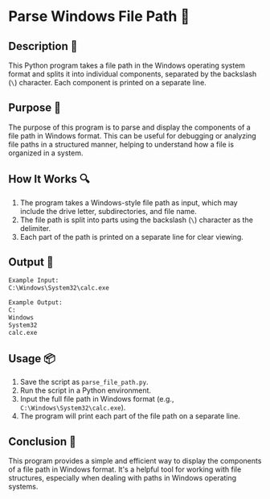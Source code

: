 # Parse Windows File Path 📝

## Description 📝

This Python program takes a file path in the Windows operating system format and splits it into individual components, separated by the backslash (`\`) character. Each component is printed on a separate line.

## Purpose 🎯

The purpose of this program is to parse and display the components of a file path in Windows format. This can be useful for debugging or analyzing file paths in a structured manner, helping to understand how a file is organized in a system.

## How It Works 🔍

1. The program takes a Windows-style file path as input, which may include the drive letter, subdirectories, and file name.
2. The file path is split into parts using the backslash (`\`) character as the delimiter.
3. Each part of the path is printed on a separate line for clear viewing.

## Output 📜

```bash
Example Input:
C:\Windows\System32\calc.exe

Example Output:
C:
Windows
System32
calc.exe
```

## Usage 📦

1. Save the script as `parse_file_path.py`.
2. Run the script in a Python environment.
3. Input the full file path in Windows format (e.g., `C:\Windows\System32\calc.exe`).
4. The program will print each part of the file path on a separate line.

## Conclusion 🚀

This program provides a simple and efficient way to display the components of a file path in Windows format. It's a helpful tool for working with file structures, especially when dealing with paths in Windows operating systems.
